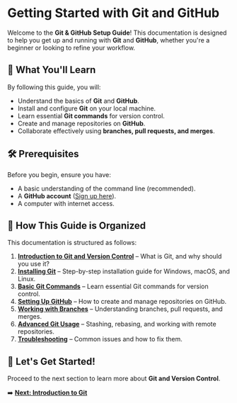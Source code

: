 # Getting Started with Git and GitHub

Welcome to the **Git & GitHub Setup Guide**! This documentation is designed to help you get up and running with **Git** and **GitHub**, whether you're a beginner or looking to refine your workflow.

## 📌 What You'll Learn

By following this guide, you will:

- Understand the basics of **Git** and **GitHub**.
- Install and configure **Git** on your local machine.
- Learn essential **Git commands** for version control.
- Create and manage repositories on **GitHub**.
- Collaborate effectively using **branches, pull requests, and merges**.

## 🛠 Prerequisites

Before you begin, ensure you have:

- A basic understanding of the command line (recommended).
- A **GitHub account** ([Sign up here](https://github.com)).
- A computer with internet access.

## 📖 How This Guide is Organized

This documentation is structured as follows:

1. **[Introduction to Git and Version Control](1-intro.md)** – What is Git, and why should you use it?
2. **[Installing Git](2-installation.md)** – Step-by-step installation guide for Windows, macOS, and Linux.
3. **[Basic Git Commands](3-basic-commands.md)** – Learn essential Git commands for version control.
4. **[Setting Up GitHub](4-github-setup.md)** – How to create and manage repositories on GitHub.
5. **[Working with Branches](5-branches.md)** – Understanding branches, pull requests, and merges.
6. **[Advanced Git Usage](6-advanced.md)** – Stashing, rebasing, and working with remote repositories.
7. **[Troubleshooting](7-troubleshooting.md)** – Common issues and how to fix them.

## 🚀 Let's Get Started!

Proceed to the next section to learn more about **Git and Version Control**.

➡️ **[Next: Introduction to Git](1-intro.md)**
